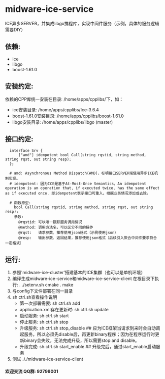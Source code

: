 # midware-ice-service

ICE异步SERVER，并集成libgo携程库，实现中间件服务（示例，具体的服务逻辑需要DIY）

## 依赖:
-  ice
-  libgo
-  boost-1.61.0

## 安装约定:

  依赖的CPP库统一安装在目录: /home/apps/cpplibs/下，如：

- ice安装目录: /home/apps/cpplibs/Ice-3.6.4
-  boost-1.61.0安装目录: /home/apps/cpplibs/boost-1.61.0
-  libgo安装目录: /home/apps/cpplibs/libgo (master)

## 接口约定:
```
  interface Srv {
      ["amd"] idempotent bool Call(string rqstid, string method, string rqst, out string resp);
  };

  # amd: Asynchronous Method Dispatch(AMD)，标明接口SERVER端使用异步ICE机制实现。
  # idempotent: 因为ICE是基于At-Most-Once Semantics。An idempotent operation is an operation that, if executed twice, has the same effect as if executed once. 即idempotent表示接口可重入，根据业务情况添加或去除。

  # 函数原型:
    bool Call(string rqstid, string method, string rqst, out string resp);
    参数:
      @rqstid: 可以唯一跟踪服务调用情况
      @method: 调用方法名，可以区分不同的操作
      @rqst:   请求参数，推荐使用json格式（示例使用json）
      @resp:   输出参数，返回结果，推荐使用json格式（后续引入聚合中间件要求符合一定格式）
```

## 运行:
  1. 参照'midware-ice-cluster'搭建基本的ICE集群（也可以是单机环境）
  2. 编译生成midware-ice-service和midware-ice-service-client
     在根目录下执行:
     . ./setenv.sh
     cmake .
     make
  3. 与config下文件部署在同一目录
  4. sh ctrl.sh查看操作说明
     - 第一次部署需要: sh ctrl.sh add 
     - application.xml存在更新时: sh ctrl.sh update
     - 启动服务: sh ctrl.sh start
     - 停止服务: sh ctrl.sh stop
     - 升级服务: sh ctrl.sh stop_disable  ## 应为ICE框架当请求到来时会自动调起服务，所以必须先disable后，再更新binary程序；因为在程序运行时更新binary会失败，无法完成升级，所以需要stop and disable。
     - 升级完成: sh ctrl.sh start_enable  ## 升级完后，通过start_enable启动服务
  5. 测试 ././midware-ice-service-client 


#### 欢迎交流 QQ群: 92799001

